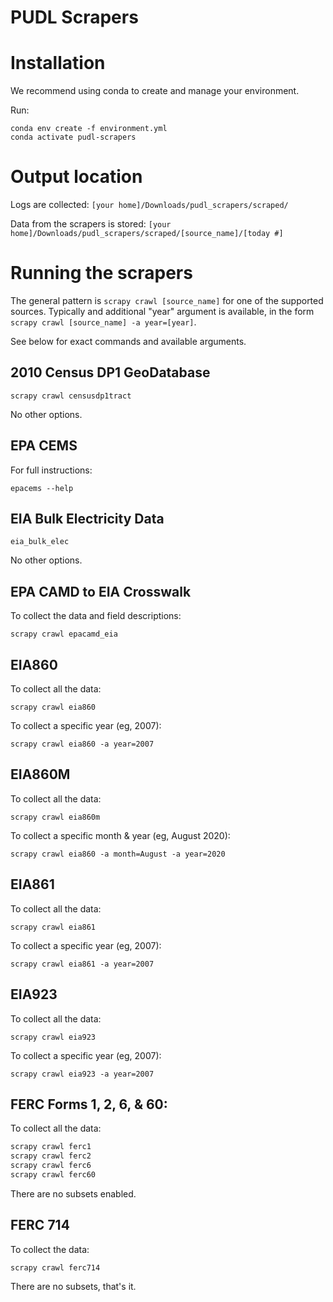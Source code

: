 # PUDL Scrapers

# Installation

We recommend using conda to create and manage your environment.

Run:
```
conda env create -f environment.yml
conda activate pudl-scrapers
```

# Output location

Logs are collected:
`[your home]/Downloads/pudl_scrapers/scraped/`

Data from the scrapers is stored:
`[your home]/Downloads/pudl_scrapers/scraped/[source_name]/[today #]`


# Running the scrapers

The general pattern is `scrapy crawl [source_name]` for one of the supported
sources.  Typically and additional "year" argument is available, in the form
`scrapy crawl [source_name] -a year=[year]`.

See below for exact commands and available arguments.

## 2010 Census DP1 GeoDatabase

`scrapy crawl censusdp1tract`

No other options.

## EPA CEMS

For full instructions:

`epacems --help`

## EIA Bulk Electricity Data

`eia_bulk_elec`

No other options.

## EPA CAMD to EIA Crosswalk

To collect the data and field descriptions:

 `scrapy crawl epacamd_eia`

## EIA860

To collect all the data:

`scrapy crawl eia860`

To collect a specific year (eg, 2007):

`scrapy crawl eia860 -a year=2007`


## EIA860M

To collect all the data:

`scrapy crawl eia860m`

To collect a specific month & year (eg, August 2020):

`scrapy crawl eia860 -a month=August -a year=2020`


## EIA861

To collect all the data:

`scrapy crawl eia861`

To collect a specific year (eg, 2007):

`scrapy crawl eia861 -a year=2007`


## EIA923

To collect all the data:

`scrapy crawl eia923`

To collect a specific year (eg, 2007):

`scrapy crawl eia923 -a year=2007`


## FERC Forms 1, 2, 6, & 60:

To collect all the data:

```sh
scrapy crawl ferc1
scrapy crawl ferc2
scrapy crawl ferc6
scrapy crawl ferc60
```

There are no subsets enabled.

## FERC 714
To collect the data:

`scrapy crawl ferc714`

There are no subsets, that's it.
